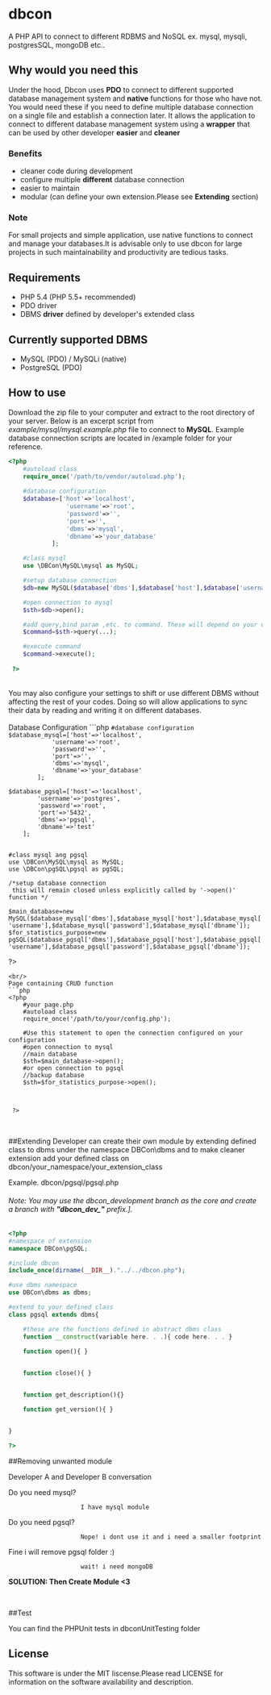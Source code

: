 # dbcon
A PHP API to connect to different RDBMS and NoSQL
ex. mysql, mysqli, postgresSQL, mongoDB etc..

## Why would you need this
Under the hood, Dbcon uses **PDO** to connect to different supported database management system and **native** functions for those who have not.
You would need these if you need to define multiple database connection on a single file and establish a connection later. It allows the application to connect to different database management system using a **wrapper** that can be used by other developer **easier** and **cleaner**

### Benefits
- cleaner code during development
- configure multiple **different** database connection
- easier to maintain
- modular (can define your own extension.Please see **Extending** section)


### Note
For small projects and simple application, use native functions to connect and manage your databases.It is advisable only to use dbcon for large projects in such maintainability and productivity are tedious tasks. 


## Requirements

* PHP 5.4 (PHP 5.5+ recommended)
* PDO driver
* DBMS **driver** defined by developer's extended class  <br/>


## Currently supported DBMS
* MySQL (PDO) / MySQLi (native)
* PostgreSQL (PDO) <br/>

## How to use
Download the zip file to your computer and  extract to the root directory of your server.
Below is an excerpt script from *example/mysql/mysql.example.php* file to connect to **MySQL**.
Example database connection scripts are located in /example folder for your reference.


```php
<?php 
	#autoload class
	require_once('/path/to/vendor/autoload.php');
	
	#database configuration
	$database=['host'=>'localhost',
				'username'=>'root',
				'password'=>'',
				'port'=>'',
				'dbms'=>'mysql',
				'dbname'=>'your_database'
			];

	#class mysql
	use \DBCon\MySQL\mysql as MySQL;

	#setup database connection
	$db=new MySQL($database['dbms'],$database['host'],$database['username'],$database['password'],$database['dbname']);

	#open connection to mysql
	$sth=$db->open();

	#add query,bind param ,etc. to command. These will depend on your dbms
	$command=$sth->query(...);

	#execute command
	$command->execute();
		
 ?>
```  
<br/>
You may also configure your settings to shift or use different DBMS without affecting the rest of your codes. Doing so will allow applications to sync their data by reading and writing it on different databases.
<br/><br/>
Database Configuration
```php
<?php 
	#config.php
	#configuration settings
	#autoload class
	require_once('/path/to/vendor/autoload.php');
	
	#database configuration
	$database_mysql=['host'=>'localhost',
				'username'=>'root',
				'password'=>'',
				'port'=>'',
				'dbms'=>'mysql',
				'dbname'=>'your_database'
			];

	$database_pgsql=['host'=>'localhost',
			'username'=>'postgres',
			'password'=>'root',
			'port'=>'5432',
			'dbms'=>'pgsql',
			'dbname'=>'test'
		];


	#class mysql ang pgsql
	use \DBCon\MySQL\mysql as MySQL;
	use \DBCon\pgSQL\pgsql as pgSQL;

	/*setup database connection
	 this will remain closed unless explicitly called by '->open()' function */
	 
	$main_database=new MySQL($database_mysql['dbms'],$database_mysql['host'],$database_mysql['username'],$database_mysql['password'],$database_mysql['dbname']);
	$for_statistics_purpose=new pgSQL($database_pgsql['dbms'],$database_pgsql['host'],$database_pgsql['username'],$database_pgsql['password'],$database_pgsql['dbname']);

		
 ?>
```  
<br/>
Page containing CRUD function
```php
<?php 
	#your page.php
	#autoload class
	require_once('/path/to/your/config.php');
	
	#Use this statement to open the connection configured on your configuration
	#open connection to mysql
	//main database
	$sth=$main_database->open();
	#or open connection to pgsql
	//backup database
	$sth=$for_statistics_purpose->open();

	
		
 ?>
```  
<br/>

##Extending
Developer can create their own module by extending defined class to dbms under the namespace DBCon\dbms and to make cleaner extension
add your defined class on dbcon/your_namespace/your_extension_class

Example. dbcon/pgsql/pgsql.php

###### Note: You may use the dbcon_development branch as the core and create a branch with **"dbcon_dev_"** prefix.].

```php
<?php 
#namespace of extension
namespace DBCon\pgSQL;

#include dbcon
include_once(dirname(__DIR__)."../../dbcon.php");

#use dbms namespace
use DBCon\dbms as dbms;

#extend to your defined class
class pgsql extends dbms{

	#these are the functions defined in abstract dbms class
	function __construct(variable here. . .){ code here. . . }

	function open(){ }

	
	function close(){ }


	function get_description(){}

	function get_version(){ }


}

?>

``` 

##Removing unwanted module

Developer A and Developer B conversation

Do you need mysql?		

						I have mysql module
Do you need pgsql?		

						Nope! i dont use it and i need a smaller footprint

Fine i will remove pgsql folder :) 
	 

						wait! i need mongoDB

**SOLUTION: Then Create Module <3**

<br/>

##Test

You can find the PHPUnit tests in dbconUnitTesting folder



## License

This software is under the MIT liscense.Please read LICENSE for information on the software availability and description.

